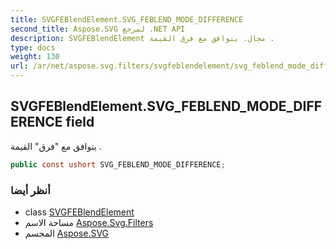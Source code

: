 ```yaml
---
title: SVGFEBlendElement.SVG_FEBLEND_MODE_DIFFERENCE
second_title: Aspose.SVG لمرجع .NET API
description: SVGFEBlendElement مجال. يتوافق مع فرق القيمة .
type: docs
weight: 130
url: /ar/net/aspose.svg.filters/svgfeblendelement/svg_feblend_mode_difference/
---
```

## SVGFEBlendElement.SVG_FEBLEND_MODE_DIFFERENCE field

يتوافق مع "فرق" القيمة .

```csharp
public const ushort SVG_FEBLEND_MODE_DIFFERENCE;
```

### أنظر أيضا

* class [SVGFEBlendElement](../)
* مساحة الاسم [Aspose.Svg.Filters](../../svgfeblendelement/)
* المجسم [Aspose.SVG](../../../)


